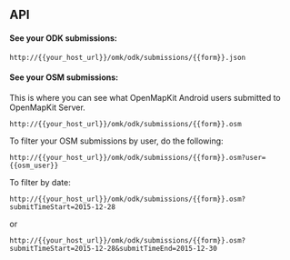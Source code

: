 ## API

#### See your ODK submissions:

    http://{{your_host_url}}/omk/odk/submissions/{{form}}.json

#### See your OSM submissions:

This is where you can see what OpenMapKit Android users submitted to 
OpenMapKit Server.

    http://{{your_host_url}}/omk/odk/submissions/{{form}}.osm

To filter your OSM submissions by user, do the following:

    http://{{your_host_url}}/omk/odk/submissions/{{form}}.osm?user={{osm_user}}

To filter by date:

    http://{{your_host_url}}/omk/odk/submissions/{{form}}.osm?submitTimeStart=2015-12-28

or

    http://{{your_host_url}}/omk/odk/submissions/{{form}}.osm?submitTimeStart=2015-12-28&submitTimeEnd=2015-12-30
    